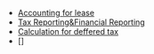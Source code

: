 - [Accounting for lease](https://github.com/PassWarer/KnowledgeReview/blob/master/Finance/%5BB3%5Daccounting_for_lease.md)
- [Tax Reporting&Financial Reporting](https://github.com/PassWarer/KnowledgeReview/blob/master/Finance/%5BB3%5DTax_Reporting%26Financial_Reporting.md)
- [Calculation for deffered tax](https://github.com/PassWarer/KnowledgeReview/blob/master/Finance/%5BB3%5DCalculation%20For%20Deffered%20Tax.md)
- []